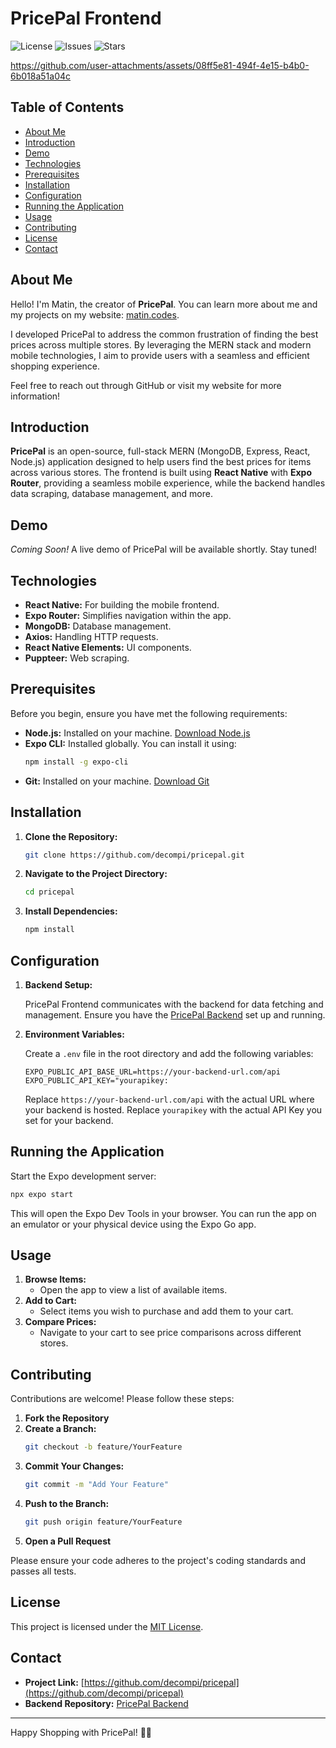 # PricePal Frontend

![License](https://img.shields.io/github/license/decompi/pricepal)
![Issues](https://img.shields.io/github/issues/decompi/pricepal)
![Stars](https://img.shields.io/github/stars/decompi/pricepal?style=social)

https://github.com/user-attachments/assets/08ff5e81-494f-4e15-b4b0-6b018a51a04c


## Table of Contents

- [About Me](#about-me)
- [Introduction](#introduction)
- [Demo](#demo)
- [Technologies](#technologies)
- [Prerequisites](#prerequisites)
- [Installation](#installation)
- [Configuration](#configuration)
- [Running the Application](#running-the-application)
- [Usage](#usage)
- [Contributing](#contributing)
- [License](#license)
- [Contact](#contact)

## About Me

Hello! I'm Matin, the creator of **PricePal**. You can learn more about me and my projects on my website: [matin.codes](https://matin.codes).

I developed PricePal to address the common frustration of finding the best prices across multiple stores. By leveraging the MERN stack and modern mobile technologies, I aim to provide users with a seamless and efficient shopping experience.

Feel free to reach out through GitHub or visit my website for more information!

## Introduction

**PricePal** is an open-source, full-stack MERN (MongoDB, Express, React, Node.js) application designed to help users find the best prices for items across various stores. The frontend is built using **React Native** with **Expo Router**, providing a seamless mobile experience, while the backend handles data scraping, database management, and more.

## Demo

*Coming Soon!* A live demo of PricePal will be available shortly. Stay tuned!

## Technologies

- **React Native:** For building the mobile frontend.
- **Expo Router:** Simplifies navigation within the app.
- **MongoDB:** Database management.
- **Axios:** Handling HTTP requests.
- **React Native Elements:** UI components.
- **Puppteer:** Web scraping.
## Prerequisites

Before you begin, ensure you have met the following requirements:

- **Node.js:** Installed on your machine. [Download Node.js](https://nodejs.org/)
- **Expo CLI:** Installed globally. You can install it using:
  ```bash
  npm install -g expo-cli
  ```
- **Git:** Installed on your machine. [Download Git](https://git-scm.com/)

## Installation

1. **Clone the Repository:**
   ```bash
   git clone https://github.com/decompi/pricepal.git
   ```
2. **Navigate to the Project Directory:**
   ```bash
   cd pricepal
   ```
3. **Install Dependencies:**
   ```bash
   npm install
   ```

## Configuration

1. **Backend Setup:**
   
   PricePal Frontend communicates with the backend for data fetching and management. Ensure you have the [PricePal Backend](https://github.com/decompi/pricepal-backend) set up and running.

2. **Environment Variables:**
   
   Create a `.env` file in the root directory and add the following variables:
   ```env
   EXPO_PUBLIC_API_BASE_URL=https://your-backend-url.com/api
   EXPO_PUBLIC_API_KEY="yourapikey:
   ```
   
   Replace `https://your-backend-url.com/api` with the actual URL where your backend is hosted.
   Replace `yourapikey` with the actual API Key you set for your backend.

## Running the Application

Start the Expo development server:

```bash
npx expo start
```

This will open the Expo Dev Tools in your browser. You can run the app on an emulator or your physical device using the Expo Go app.

## Usage

1. **Browse Items:**
   - Open the app to view a list of available items.
2. **Add to Cart:**
   - Select items you wish to purchase and add them to your cart.
3. **Compare Prices:**
   - Navigate to your cart to see price comparisons across different stores.

## Contributing

Contributions are welcome! Please follow these steps:

1. **Fork the Repository**
2. **Create a Branch:**
   ```bash
   git checkout -b feature/YourFeature
   ```
3. **Commit Your Changes:**
   ```bash
   git commit -m "Add Your Feature"
   ```
4. **Push to the Branch:**
   ```bash
   git push origin feature/YourFeature
   ```
5. **Open a Pull Request**

Please ensure your code adheres to the project's coding standards and passes all tests.

## License

This project is licensed under the [MIT License](LICENSE).

## Contact

- **Project Link:** [https://github.com/decompi/pricepal](https://github.com/decompi/pricepal)
- **Backend Repository:** [PricePal Backend](https://github.com/decompi/pricepal-backend)

---

Happy Shopping with PricePal! 🛒✨
